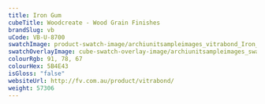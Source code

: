 ```yaml
---
title: Iron Gum
cubeTitle: Woodcreate - Wood Grain Finishes
brandSlug: vb
uCode: VB-U-8700
swatchImage: product-swatch-image/archiunitsampleimages_vitrabond_Iron_Gum.jpg
swatchOverlayImage: cube-swatch-overlay-image/archiunitsampleimages_swatch-overlay_vitrabond.png
colourRgb: 91, 78, 67
colourHex: 5B4E43
isGloss: "false"
websiteUrl: http://fv.com.au/product/vitrabond/
weight: 57306
---
```

